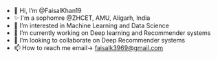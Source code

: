 - 👋 Hi, I’m @FaisalKhan19
- ✨ I'm a sophomre @ZHCET, AMU, Aligarh, India
- 👀 I’m interested in Machine Learning and Data Science
- 🌱 I’m currently working on Deep learning and Recommender systems
- 💞️ I’m looking to collaborate on Deep Recommender systems
- 📫 How to reach me email-> faisalk3969@gmail.com

<!---
FaisalKhan19/FaisalKhan19 is a ✨ special ✨ repository because its `README.md` (this file) appears on your GitHub profile.
You can click the Preview link to take a look at your changes.
--->
